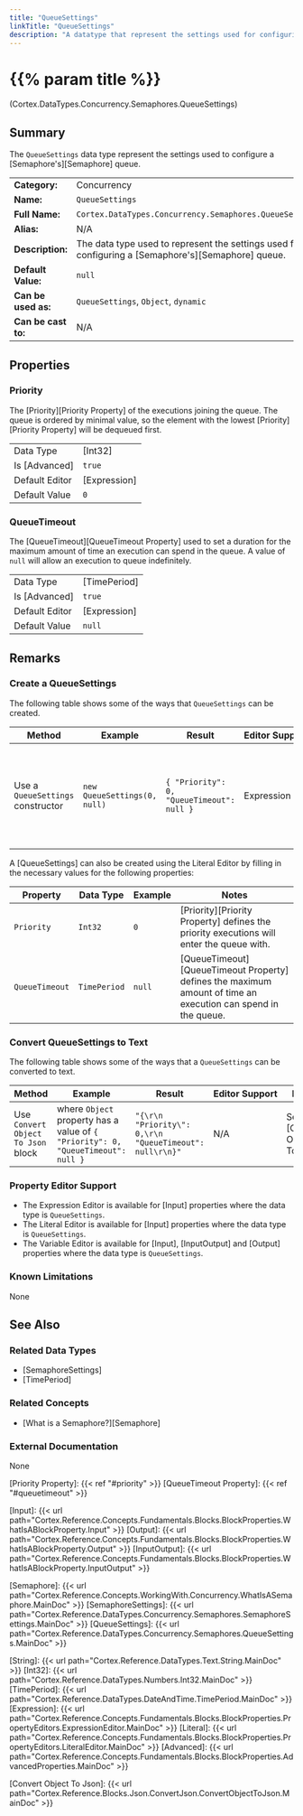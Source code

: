 ```yaml
---
title: "QueueSettings"
linkTitle: "QueueSettings"
description: "A datatype that represent the settings used for configuring a semaphores queue."
---
```


# {{% param title %}}

<p class="namespace">(Cortex.DataTypes.Concurrency.Semaphores.QueueSettings)</p>

## Summary

The `QueueSettings` data type represent the settings used to configure a [Semaphore's][Semaphore] queue.

| | |
|-|-|
| **Category:**          | Concurrency                                                  |
| **Name:**              | `QueueSettings`                                |
| **Full Name:**         | `Cortex.DataTypes.Concurrency.Semaphores.QueueSettings`         |
| **Alias:**             | N/A|
| **Description:**       | The data type used to represent the settings used for configuring a [Semaphore's][Semaphore] queue. |
| **Default Value:**     | `null`                             |
| **Can be used as:**    | `QueueSettings`, `Object`, `dynamic`           |
| **Can be cast to:**    | N/A |

## Properties

### Priority

The [Priority][Priority Property] of the executions joining the queue.
The queue is ordered by minimal value, so the element with the lowest [Priority][Priority Property] will be dequeued first.

| | |
|--------------------|---------------------------|
| Data Type | [Int32] |
| Is [Advanced] | `true` |
| Default Editor | [Expression] |
| Default Value | `0` |

### QueueTimeout

The [QueueTimeout][QueueTimeout Property] used to set a duration for the maximum amount of time an execution can spend in the queue.
A value of `null` will allow an execution to queue indefinitely.

| | |
|--------------------|---------------------------|
| Data Type | [TimePeriod] |
| Is [Advanced] | `true` |
| Default Editor | [Expression] |
| Default Value | `null` |

## Remarks

### Create a QueueSettings

The following table shows some of the ways that `QueueSettings` can be created.

| Method | Example | Result | Editor&nbsp;Support | Notes |
|-|-|-|-|-|
| Use a `QueueSettings` constructor | `new QueueSettings(0, null)` | `{ "Priority": 0, "QueueTimeout": null }`| Expression | Creates a new [QueueSettings] that can be used to configure the functions of a [Semaphore's][Semaphore] queue. |

A [QueueSettings] can also be created using the Literal Editor by filling in the necessary values for the following properties:

| Property | Data Type | Example | Notes |
|-|-|-|-|
| `Priority` | `Int32` | `0` | [Priority][Priority Property] defines the priority executions will enter the queue with. |
| `QueueTimeout` | `TimePeriod` | `null` | [QueueTimeout][QueueTimeout Property] defines the maximum amount of time an execution can spend in the queue. |

### Convert QueueSettings to Text

The following table shows some of the ways that a `QueueSettings` can be converted to text.

| Method | Example | Result | Editor&nbsp;Support | Notes |
|-|-|-|-|-|
| Use `Convert Object To Json` block | where `Object` property has a value of `{ "Priority": 0, "QueueTimeout": null }` | `"{\r\n  "Priority\": 0,\r\n  "QueueTimeout": null\r\n}"`  | N/A |See [Convert Object To Json] |

### Property Editor Support

- The Expression Editor is available for [Input] properties where the data type is `QueueSettings`.
- The Literal Editor is available for [Input] properties where the data type is `QueueSettings`.
- The Variable Editor is available for [Input], [InputOutput] and [Output] properties where the data type is `QueueSettings`.

### Known Limitations

None

## See Also

### Related Data Types

- [SemaphoreSettings]
- [TimePeriod]

### Related Concepts

- [What is a Semaphore?][Semaphore]

### External Documentation

None

[Priority Property]: {{< ref "#priority" >}}
[QueueTimeout Property]: {{< ref "#queuetimeout" >}}

[Input]: {{< url path="Cortex.Reference.Concepts.Fundamentals.Blocks.BlockProperties.WhatIsABlockProperty.Input" >}}
[Output]: {{< url path="Cortex.Reference.Concepts.Fundamentals.Blocks.BlockProperties.WhatIsABlockProperty.Output" >}}
[InputOutput]: {{< url path="Cortex.Reference.Concepts.Fundamentals.Blocks.BlockProperties.WhatIsABlockProperty.InputOutput" >}}

[Semaphore]: {{< url path="Cortex.Reference.Concepts.WorkingWith.Concurrency.WhatIsASemaphore.MainDoc" >}}
[SemaphoreSettings]: {{< url path="Cortex.Reference.DataTypes.Concurrency.Semaphores.SemaphoreSettings.MainDoc" >}}
[QueueSettings]: {{< url path="Cortex.Reference.DataTypes.Concurrency.Semaphores.QueueSettings.MainDoc" >}}

[String]: {{< url path="Cortex.Reference.DataTypes.Text.String.MainDoc" >}}
[Int32]: {{< url path="Cortex.Reference.DataTypes.Numbers.Int32.MainDoc" >}}
[TimePeriod]: {{< url path="Cortex.Reference.DataTypes.DateAndTime.TimePeriod.MainDoc" >}}
[Expression]: {{< url path="Cortex.Reference.Concepts.Fundamentals.Blocks.BlockProperties.PropertyEditors.ExpressionEditor.MainDoc" >}}
[Literal]: {{< url path="Cortex.Reference.Concepts.Fundamentals.Blocks.BlockProperties.PropertyEditors.LiteralEditor.MainDoc" >}}
[Advanced]: {{< url path="Cortex.Reference.Concepts.Fundamentals.Blocks.BlockProperties.AdvancedProperties.MainDoc" >}}

[Convert Object To Json]: {{< url path="Cortex.Reference.Blocks.Json.ConvertJson.ConvertObjectToJson.MainDoc" >}}
